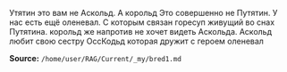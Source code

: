 ﻿Утятин это вам не Аскольд. А корольд Это совершенно не Путятин. У нас есть ещё оленевал. С которым связан горесуп живущий во снах Путятина. корольд же напротив не хочет видеть Аскольда. Аскольд любит свою сестру ОссКодьд которая дружит с героем оленевал


**Source:** `/home/user/RAG/Current/_my/bred1.md`
